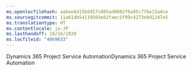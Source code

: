 ```yaml
---
ms.openlocfilehash: aabee6415bd457c005ad9082f6a95c776e15adce
ms.sourcegitcommit: 11a61db54119503e82faec5f99c4273e8d1247e5
ms.translationtype: HT
ms.contentlocale: ja-JP
ms.lasthandoff: 10/16/2020
ms.locfileid: "4069833"
---
```

<span data-ttu-id="82886-101">Dynamics 365 Project Service Automation</span><span class="sxs-lookup"><span data-stu-id="82886-101">Dynamics 365 Project Service Automation</span></span>
